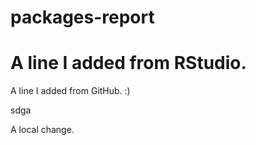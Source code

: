 # packages-report
# 
# A line I added from RStudio.

A line I added from GitHub. :)

sdga

A local change.